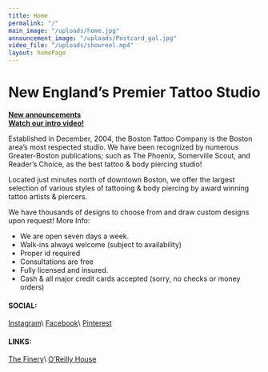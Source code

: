 ```yaml
---
title: Home
permalink: "/"
main_image: "/uploads/home.jpg"
announcement_image: "/uploads/Postcard_gal.jpg"
video_file: "/uploads/showreel.mp4"
layout: homePage
---
```


# New England’s Premier Tattoo Studio

**[New announcements](#announcements)**  
**[Watch our intro video!](#video)**

Established in December, 2004, the Boston Tattoo Company is the Boston area’s most respected studio. We have been recognized by numerous Greater-Boston publications; such as The Phoenix, Somerville Scout, and Reader’s Choice, as the best tattoo & body piercing studio!

Located just minutes north of downtown Boston, we offer the largest selection of various styles of tattooing & body piercing by award winning tattoo artists & piercers.

We have thousands of designs to choose from and draw custom designs upon request!
More Info:

- We are open seven days a week.
- Walk-ins always welcome (subject to availability)
- Proper id required
- Consultations are free
- Fully licensed and insured.
- Cash & all major credit cards accepted (sorry, no checks or money orders)



#### SOCIAL:
[Instagram](https://www.instagram.com/bostontattoocompany)\\
[Facebook](https://www.facebook.com/bostontattoocompany)\\
[Pinterest](https://www.pinterest.com/source/thebostontattoocompany.com)

#### LINKS:
[The Finery](https://thefinery.net/location/medford-ma-tattoo-removal)\\
[O’Reilly House](http://oreillyhouse.com)

